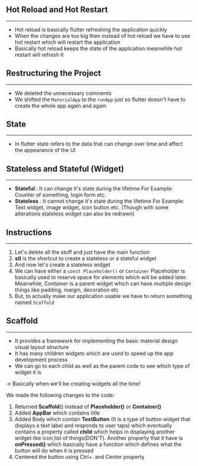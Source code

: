 ## Hot Reload and Hot Restart
___
* Hot reload is basically flutter refreshing the application quickly
* When the changes are too big then instead of hot reload we have to use hot restart which will restart the application
* Basically hot reload keeps the state of the application meanwhile hot restart will refresh it


## Restructuring the Project
___
* We deleted the unnecessary comments
* We shifted the `MaterialApp` to the `runApp` just so flutter doesn't have to create the whole app again and again


## State
___
* In flutter state refers to the data that can change over time and affect the appearance of the UI 


## Stateless and Stateful (Widget)
___
* **Stateful** : It can change it's state during the lifetime 
		For Example: Counter of something, login form etc.
* **Stateless** : It cannot change it's state during the lifetime
		For Example: Text widget, image widget, icon button etc. (Though with some alterations stateless widget can also be redrawn)


## Instructions
___
1. Let's delete all the stuff and just have the main function
2. **stl** is the shortcut to create a stateless or a stateful widget
3. And now let's create a stateless widget
4. We can have either a `const Placeholder()` or `Container` Placeholder is basically used to reserve space for elements which will be added later. Meanwhile, Container is a parent widget which can have multiple design things like padding, margin, decoration etc
5. But, to actually make our application usable we have to return something named `Scaffold`


## Scaffold
___
* It provides a framework for implementing the basic material design visual layout structure
* It has many children widgets which are used to speed up the app development process
* We can go to each child as well as the parent code to see which type of widget it is


-> Basically when we'll be creating widgets all the time!


We made the following changes to the code:
1. Returned **Scaffold**() instead of **Placeholder()** or **Container()**
2. Added **AppBar** which contains title
3. Added Body which contain **TextButton** (It is a type of button widget that displays a text label and responds to user taps) which eventually contains a property called **child** which helps in displaying another widget like icon,list of things(DON'T). Another property that it have is **onPressed()** which basically have a function which defines what the button will do when it is pressed
4. Centered the button using Ctrl+. and Center property